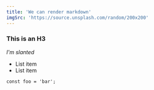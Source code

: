 ```yaml
---
title: 'We can render markdown'
imgSrc: 'https://source.unsplash.com/random/200x200'
---
```


### This is an H3

_I'm slanted_

- List item
- List item

```
const foo = 'bar';
```
